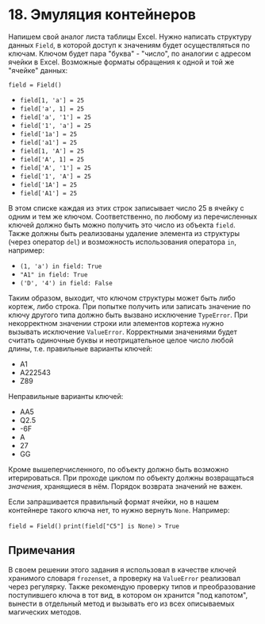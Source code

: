 # 18. Эмуляция контейнеров

Напишем свой аналог листа таблицы Excel. Нужно написать структуру данных `Field`, в которой доступ к значениям будет осуществляться по ключам. Ключом будет пара "буква" - "число", по аналогии с адресом ячейки в Excel. Возможные форматы обращения к одной и той же "ячейке" данных:

`field = Field()`

 - `field[1, 'a'] = 25`
 - `field['a', 1] = 25`
 - `field['a', '1'] = 25`
 - `field['1', 'a'] = 25`
 - `field['1a'] = 25`
 - `field['a1'] = 25`
 - `field[1, 'A'] = 25`
 - `field['A', 1] = 25`
 - `field['A', '1'] = 25`
 - `field['1', 'A'] = 25`
 - `field['1A'] = 25`
 - `field['A1'] = 25`

В этом списке каждая из этих строк записывает число 25 в ячейку с одним и тем же ключом. Соответственно, по любому из перечисленных ключей должно быть можно получить это число из объекта `field`. Также должны быть реализованы удаление элемента из структуры (через оператор `del`) и возможность использования оператора `in`, например:

 - `(1, 'a') in field: True`
 - `"A1" in field: True`
 - `('D', '4') in field: False`

Таким образом, выходит, что ключом структуры может быть либо кортеж, либо строка. При попытке получить или записать значение по ключу другого типа должно быть вызвано исключение `TypeError`. При некорректном значении строки или элементов кортежа нужно вызывать исключение `ValueError`. Корректными значениями будет считать одиночные буквы и неотрицательное целое число любой длины, т.е. правильные варианты ключей:

 - А1
 - А222543
 - Z89

Неправильные варианты ключей:

 - AA5
 - Q2.5
 - -6F
 - A
 - 27
 - GG

Кроме вышеперчисленного, по объекту должно быть возможно итерироваться. При проходе циклом по объекту должны возвращаться _значения_, хранящиеся в нём. Порядок возврата значений не важен.

Если запрашивается правильный формат ячейки, но в нашем контейнере такого ключа нет, то нужно вернуть `None`. Например:

`field = Field()`
`print(field["C5"] is None)`
`> True`

## Примечания

В своем решении этого задания я использовал в качестве ключей хранимого словаря `frozenset`, а проверку на `ValueError` реализовал через регулярку. Также рекомендую проверку типов и преобразование поступившего ключа в тот вид, в котором он хранится "под капотом", вынести в отдельный метод и вызывать его из всех описываемых магических методов.

